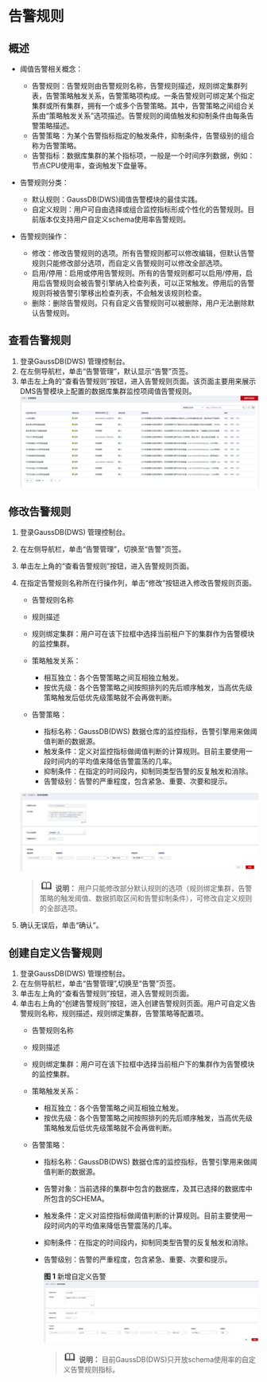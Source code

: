 # 告警规则<a name="ZH-CN_TOPIC_0000001405316942"></a>

## 概述<a name="section53888177284"></a>

-   阈值告警相关概念：
    -   告警规则：告警规则由告警规则名称，告警规则描述，规则绑定集群列表，告警策略触发关系，告警策略项构成。一条告警规则可绑定某个指定集群或所有集群，拥有一个或多个告警策略。其中，告警策略之间组合关系由“策略触发关系”选项描述。告警规则的阈值触发和抑制条件由每条告警策略描述。
    -   告警策略：为某个告警指标指定的触发条件，抑制条件，告警级别的组合称为告警策略。
    -   告警指标：数据库集群的某个指标项，一般是一个时间序列数据，例如：节点CPU使用率，查询触发下盘量等。

-   告警规则分类：
    -   默认规则：GaussDB\(DWS\)阈值告警模块的最佳实践。
    -   自定义规则：用户可自由选择或组合监控指标形成个性化的告警规则。目前版本仅支持用户自定义schema使用率告警规则。

-   告警规则操作：
    -   修改：修改告警规则的选项。所有告警规则都可以修改编辑，但默认告警规则只能修改部分选项，而自定义告警规则可以修改全部选项。
    -   启用/停用：启用或停用告警规则。所有的告警规则都可以启用/停用，启用后告警规则会被告警引擎纳入检查列表，可以正常触发。停用后的告警规则将被告警引擎移出检查列表，不会触发该规则检查。
    -   删除：删除告警规则。只有自定义告警规则可以被删除，用户无法删除默认告警规则。


## 查看告警规则<a name="section189551111994"></a>

1.  登录GaussDB\(DWS\) 管理控制台。
2.  在左侧导航栏，单击“告警管理”，默认显示“告警”页签。
3.  单击左上角的“查看告警规则”按钮，进入告警规则页面。该页面主要用来展示DMS告警模块上配置的数据库集群监控项阈值告警规则。![](figures/zh-cn_image_0000001455716821.png)

## 修改告警规则<a name="section118710116915"></a>

1.  登录GaussDB\(DWS\) 管理控制台。
2.  在左侧导航栏，单击“告警管理”，切换至“告警”页签。
3.  单击左上角的“查看告警规则”按钮，进入告警规则页面。
4.  在指定告警规则名称所在行操作列，单击“修改”按钮进入修改告警规则页面。

    -   告警规则名称
    -   规则描述
    -   规则绑定集群：用户可在该下拉框中选择当前租户下的集群作为告警模块的监控集群。
    -   策略触发关系：
        -   相互独立：各个告警策略之间互相独立触发。
        -   按优先级：各个告警策略之间按照排列的先后顺序触发，当高优先级策略触发后低优先级策略就不会再做判断。

    -   告警策略：
        -   指标名称：GaussDB\(DWS\) 数据仓库的监控指标，告警引擎用来做阈值判断的数据源。
        -   触发条件：定义对监控指标做阈值判断的计算规则。目前主要使用一段时间内的平均值来降低告警震荡的几率。
        -   抑制条件：在指定的时间段内，抑制同类型告警的反复触发和消除。
        -   告警级别：告警的严重程度，包含紧急、重要、次要和提示。

    ![](figures/zh-cn_image_0000001455836785.png)

    >![](public_sys-resources/icon-note.gif) **说明：** 
    >用户只能修改部分默认规则的选项（规则绑定集群，告警策略的触发阈值、数据抓取区间和告警抑制条件），可修改自定义规则的全部选项。

5.  确认无误后，单击“确认”。

## 创建自定义告警规则<a name="section161961957165112"></a>

1.  登录GaussDB\(DWS\) 管理控制台。
2.  在左侧导航栏，单击“告警管理”,切换至“告警”页签。
3.  单击左上角的“查看告警规则”按钮，进入告警规则页面。
4.  单击右上角的“创建告警规则”按钮，进入创建告警规则页面。用户可自定义告警规则名称，规则描述，规则绑定集群，告警策略等配置项。
    -   告警规则名称
    -   规则描述
    -   规则绑定集群：用户可在该下拉框中选择当前租户下的集群作为告警模块的监控集群。
    -   策略触发关系：
        -   相互独立：各个告警策略之间互相独立触发。
        -   按优先级：各个告警策略之间按照排列的先后顺序触发，当高优先级策略触发后低优先级策略就不会再做判断。

    -   告警策略：
        -   指标名称：GaussDB\(DWS\) 数据仓库的监控指标，告警引擎用来做阈值判断的数据源。
        -   告警对象：当前选择的集群中包含的数据库，及其已选择的数据库中所包含的SCHEMA。
        -   触发条件：定义对监控指标做阈值判断的计算规则。目前主要使用一段时间内的平均值来降低告警震荡的几率。
        -   抑制条件：在指定的时间段内，抑制同类型告警的反复触发和消除。
        -   告警级别：告警的严重程度，包含紧急、重要、次要和提示。

            **图 1**  新增自定义告警<a name="fig260641012342"></a>  
            ![](figures/新增自定义告警.png "新增自定义告警")

            >![](public_sys-resources/icon-note.gif) **说明：** 
            >目前GaussDB\(DWS\)只开放schema使用率的自定义告警规则指标。





